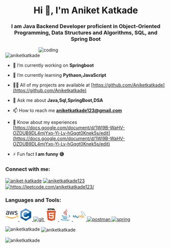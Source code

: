 <h1 align="center">Hi 👋, I'm Aniket Katkade</h1>
<h3 align="center">I am Java Backend Developer proficient in Object-Oriented Programming, Data Structures and Algorithms, SQL, and Spring Boot</h3>

<img align="right" alt="coding" width="400" src="https://user-images.githubusercontent.com/55389276/140866485-8fb1c876-9a8f-4d6a-98dc-08c4981eaf70.gif">
<p align="left"> <img src="https://komarev.com/ghpvc/?username=aniketkatkade&label=Profile%20views&color=0e75b6&style=flat" alt="aniketkatkade" /> </p>

- 🔭 I’m currently working on **Springboot**

- 🌱 I’m currently learning **Pythaon,JavaScript**

- 👨‍💻 All of my projects are available at [https://github.com/Aniketkatkade](https://github.com/Aniketkatkade)

- 💬 Ask me about **Java,Sql,SpringBoot,DSA**

- 📫 How to reach me **aniketkatkade123@gmail.com**

- 📄 Know about my experiences [https://docs.google.com/document/d/1Wl9B-WaHV-OZDUB9DL4mjYxo-Yi-Ly-hGqgt0Knek5s/edit](https://docs.google.com/document/d/1Wl9B-WaHV-OZDUB9DL4mjYxo-Yi-Ly-hGqgt0Knek5s/edit)

- ⚡ Fun fact **I am funny 😅**

<h3 align="left">Connect with me:</h3>
<p align="left">
<a href="https://linkedin.com/in/aniket-katkade" target="blank"><img align="center" src="https://raw.githubusercontent.com/rahuldkjain/github-profile-readme-generator/master/src/images/icons/Social/linked-in-alt.svg" alt="aniket-katkade" height="30" width="40" /></a>
<a href="https://www.hackerrank.com/aniketkatkade123" target="blank"><img align="center" src="https://raw.githubusercontent.com/rahuldkjain/github-profile-readme-generator/master/src/images/icons/Social/hackerrank.svg" alt="aniketkatkade123" height="30" width="40" /></a>
<a href="https://www.leetcode.com/https://leetcode.com/aniketkatkade123/" target="blank"><img align="center" src="https://raw.githubusercontent.com/rahuldkjain/github-profile-readme-generator/master/src/images/icons/Social/leet-code.svg" alt="https://leetcode.com/aniketkatkade123/" height="30" width="40" /></a>
</p>

<h3 align="left">Languages and Tools:</h3>
<p align="left"> <a href="https://aws.amazon.com" target="_blank" rel="noreferrer"> <img src="https://raw.githubusercontent.com/devicons/devicon/master/icons/amazonwebservices/amazonwebservices-original-wordmark.svg" alt="aws" width="40" height="40"/> </a> <a href="https://www.cprogramming.com/" target="_blank" rel="noreferrer"> <img src="https://raw.githubusercontent.com/devicons/devicon/master/icons/c/c-original.svg" alt="c" width="40" height="40"/> </a> <a href="https://git-scm.com/" target="_blank" rel="noreferrer"> <img src="https://www.vectorlogo.zone/logos/git-scm/git-scm-icon.svg" alt="git" width="40" height="40"/> </a> <a href="https://www.w3.org/html/" target="_blank" rel="noreferrer"> <img src="https://raw.githubusercontent.com/devicons/devicon/master/icons/html5/html5-original-wordmark.svg" alt="html5" width="40" height="40"/> </a> <a href="https://www.java.com" target="_blank" rel="noreferrer"> <img src="https://raw.githubusercontent.com/devicons/devicon/master/icons/java/java-original.svg" alt="java" width="40" height="40"/> </a> <a href="https://www.mysql.com/" target="_blank" rel="noreferrer"> <img src="https://raw.githubusercontent.com/devicons/devicon/master/icons/mysql/mysql-original-wordmark.svg" alt="mysql" width="40" height="40"/> </a> <a href="https://postman.com" target="_blank" rel="noreferrer"> <img src="https://www.vectorlogo.zone/logos/getpostman/getpostman-icon.svg" alt="postman" width="40" height="40"/> </a> <a href="https://spring.io/" target="_blank" rel="noreferrer"> <img src="https://www.vectorlogo.zone/logos/springio/springio-icon.svg" alt="spring" width="40" height="40"/> </a> </p>

<p><img align="left" src="https://github-readme-stats.vercel.app/api/top-langs?username=aniketkatkade&show_icons=true&locale=en&layout=compact" alt="aniketkatkade" /></p>

<p>&nbsp;<img align="center" src="https://github-readme-stats.vercel.app/api?username=aniketkatkade&show_icons=true&locale=en" alt="aniketkatkade" /></p>

<p><img align="center" src="https://github-readme-streak-stats.herokuapp.com/?user=aniketkatkade&" alt="aniketkatkade" /></p>

      
